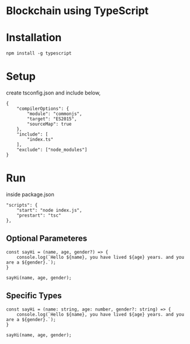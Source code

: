 # Blockchain using TypeScript

# Installation

    npm install -g typescript

# Setup

create tsconfig.json and include below,

    {
        "compilerOptions": {
            "module": "commonjs",
            "target": "ES2015",
            "sourceMap": true
        },
        "include": [
            "index.ts"
        ],
        "exclude": ["node_modules"]
    }

# Run

inside package.json

    "scripts": {
        "start": "node index.js",
        "prestart": "tsc"
    },

## Optional Parameteres

    const sayHi = (name, age, gender?) => {
        console.log(`Hello ${name}, you have lived ${age} years. and you are a ${gender}.`);
    }

    sayHi(name, age, gender);

## Specific Types

    const sayHi = (name: string, age: number, gender?: string) => {
        console.log(`Hello ${name}, you have lived ${age} years. and you are a ${gender}.`);
    }

    sayHi(name, age, gender);

